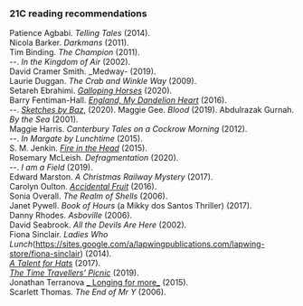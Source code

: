 ### 21C reading recommendations

Patience Agbabi. _Telling Tales_ (2014).  
Nicola Barker. _Darkmans_ (2011).  
Tim Binding. _The Champion_ (2011).  
--. _In the Kingdom of Air_ (2002).  
David Cramer Smith. _Medway- (2019).  
Laurie Duggan. _The Crab and Winkle Way_ (2009).  
Setareh Ebrahimi. [_Galloping Horses_](https://www.wordsmithery.info/setarehebrahimi) (2020).  
Barry Fentiman-Hall. [_England, My Dandelion Heart_](https://www.wordsmithery.info/bfh-books) (2016).  
--. [_Sketches by Baz_](https://www.wordsmithery.info/bfh-books), (2020). 
Maggie Gee. _Blood_ (2019).
Abdulrazak Gurnah. _By the Sea_ (2001).  
Maggie Harris. _Canterbury Tales on a Cockrow Morning_ (2012).  
--. _In Margate by Lunchtime_ (2015).  
S. M. Jenkin. [_Fire in the Head_]( https://www.wordsmithery.info/fire-in-the-head) (2015).  
Rosemary McLeish. _Defragmentation_ (2020).  
--. _I am a Field_ (2019).  
Edward Marston. _A Christmas Railway Mystery_ (2017).  
Carolyn Oulton. [_Accidental Fruit_](https://www.worplepress.com/accidental-fruit/?fbclid=IwAR0iMTicaIsO_Ae8HdZ08m0KgQSvmjydKumvlC5uE1KUtVJb6sX7WMbuZag) (2016).  
Sonia Overall. _The Realm of Shells_ (2006).  
Janet Pywell. _Book of Hours_ (a Mikky dos Santos Thriller) (2017).  
Danny Rhodes. _Asboville_ (2006).  
David Seabrook. _All the Devils Are Here_ (2002).  
Fiona Sinclair. _Ladies Who Lunch_(https://sites.google.com/a/lapwingpublications.com/lapwing-store/fiona-sinclair) (2014).  
[_A Talent for Hats_](https://www.dempseyandwindle.com/fionasinclair.html) (2017).  
[_The Time Travellers’ Picnic_](https://www.dempseyandwindle.com/fionasinclair.html) (2019).  
Jonathan Terranova [_ Longing for more_]( https://www.wordsmithery.info/longing-for-more) (2015).  
Scarlett Thomas. _The End of Mr Y_ (2006).



